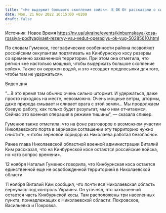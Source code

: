 ```yaml
---
title: "«Не выдержит большого скопления войск». В ОК Юг рассказали о ситуации на Кинбурнской косе"
date: Mon, 21 Nov 2022 16:15:00 +0200
draft: false
---
```

Источник: Новое Время https://nv.ua/ukraine/events/kinburnskaya-kosa-rossiya-podtyagivaet-rezervy-vsu-vedut-operaciyu-ok-yug-50285610.html


 По словам Гуменюк, географические особенности района позволяют российским оккупантам подтягивать на Кинбурнскую косу резервы со временно захваченной территории. При этом она отметила, что регион «не настолько мощный, чтобы выдержать большое скопление войск». Также он окружен водой, и это «создает предпосылки для того, чтобы там не удержаться».

 Видео дня   

"…В это время там обычно очень сильно штормит. И удержаться, даже просто находясь на месте, невозможно. Очень мощные ветры, штормы, даже природа смывает и сливает врага с этой земли… Мы продолжаем боевую работу, как только будет результат, мы о нем отчитаемся. Сейчас это военная операция в режиме тишины", — сказала спикер.

Гуменюк также отметила, что на фоне разговоров о возможном участии Николаевского порта в зерновом соглашении эту территорию нужно очистить, «чтобы зерновой коридор из Николаева работал безопасно».

Ранее глава Николаевской областной военной администрации Виталий Ким рассказал, что на Кинбурнской косе остаются российские войска, но «это вопрос времени».

12 ноября Наталья Гуменюк говорила, что Кинбурнская коса остается единственной еще не освобожденной территорией в Николаевской области.

11 ноября Виталий Ким сообщил, что почти вся Николаевская область вернулась под контроль Украины. Он уточнял, что захваченной остается часть Кинбурнской косы. Там расположены три населенных пункта, принадлежащих к Николаевской области: Покровское, Васильевка и Покровка.
